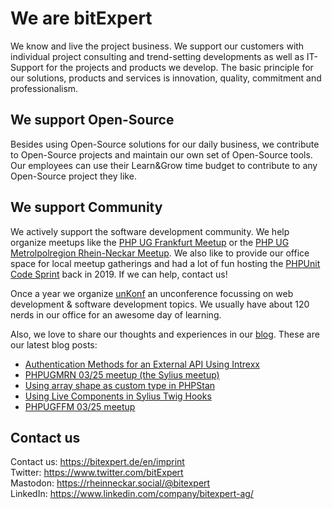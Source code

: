 # We are bitExpert

We know and live the project business. We support our customers with individual project consulting and trend-setting developments as well as IT-Support for the projects and products we develop. The basic principle for our solutions, products and services is innovation, quality, commitment and professionalism.

## We support Open-Source

Besides using Open-Source solutions for our daily business, we contribute to Open-Source projects and maintain our own set of Open-Source tools. Our employees can use their Learn&Grow time budget to contribute to any Open-Source project they like.

## We support Community

We actively support the software development community. We help organize meetups like the [PHP UG Frankfurt Meetup](https://www.phpugffm.de) or the [PHP UG Metrolpolregion Rhein-Neckar Meetup](http://www.phpugmrn.de). We also like to provide our office space for local meetup gatherings and had a lot of fun hosting the [PHPUnit Code Sprint](https://phpunit.de/code-sprints/september-2019.html) back in 2019. If we can help, contact us!

Once a year we organize [unKonf](https://www.unKonf.de) an unconference focussing on web development & software development topics. We usually have about 120 nerds in our office for an awesome day of learning.

Also, we love to share our thoughts and experiences in our [blog](https://blog.bitExpert.de). These are our latest blog posts:
<!--- blog_start --->
 - [Authentication Methods for an External API Using Intrexx](https://blog.bitexpert.de/blog/intrexx_external_auth)
 - [PHPUGMRN 03/25 meetup (the Sylius meetup)](https://blog.bitexpert.de/blog/phpugmrn_june_2025)
 - [Using array shape as custom type in PHPStan](https://blog.bitexpert.de/blog/phpstan_array_shape_as_custom_type.md)
 - [Using Live Components in Sylius Twig Hooks](https://blog.bitexpert.de/blog/sylius_twig_hooks_and_live_components)
 - [PHPUGFFM 03/25 meetup](https://blog.bitexpert.de/blog/phpugffm_meetup_june_2025)
<!--- blog_end --->

## Contact us

Contact us: https://bitexpert.de/en/imprint   
Twitter: https://www.twitter.com/bitExpert    
Mastodon: https://rheinneckar.social/@bitexpert    
LinkedIn: https://www.linkedin.com/company/bitexpert-ag/    
